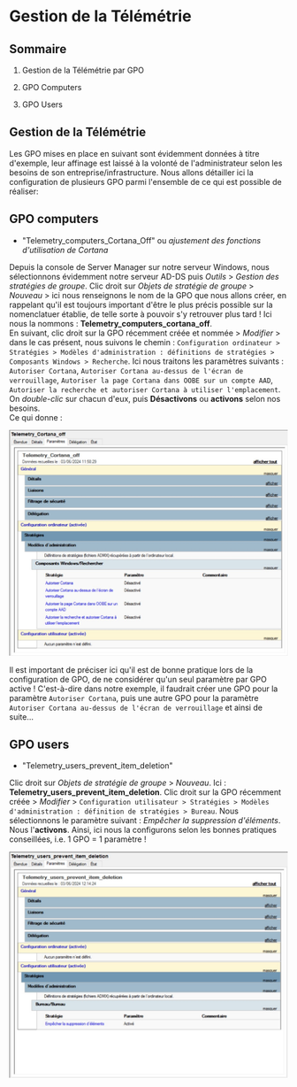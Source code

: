 # Gestion de la Télémétrie

## Sommaire

1) Gestion de la Télémétrie par GPO

2) GPO Computers

3) GPO Users

## Gestion de la Télémétrie

Les GPO mises en place en suivant sont évidemment données à titre d'exemple, leur affinage est laissé à la volonté de l'administrateur selon les besoins de son entreprise/infrastructure.
Nous allons détailler ici la configuration de plusieurs GPO parmi l'ensemble de ce qui est possible de réaliser:

##  GPO computers

 - "Telemetry_computers_Cortana_Off" ou *ajustement des fonctions d'utilisation de Cortana*

Depuis la console de Server Manager sur notre serveur Windows, nous sélectionnons évidemment notre serveur AD-DS puis *Outils* > *Gestion des stratégies de groupe*.
Clic droit sur *Objets de stratégie de groupe* > *Nouveau* > ici nous renseignons le nom de la GPO que nous allons créer, en rappelant qu'il est toujours important d'être le plus précis possible sur la nomenclatuer établie, de telle sorte à pouvoir s'y retrouver plus tard !
Ici nous la nommons : **Telemetry_computers_cortana_off**.  
En suivant, clic droit sur la GPO récemment créée et nommée > *Modifier* > dans le cas présent, nous suivons le chemin : ``Configuration ordinateur > Stratégies > Modèles d'administration : définitions de stratégies > Composants Windows > Recherche``. Ici nous traitons les paramètres suivants : ``Autoriser Cortana``, ``Autoriser Cortana au-dessus de l'écran de verrouillage``, ``Autoriser la page Cortana dans OOBE sur un compte AAD``, ``Autoriser la recherche et autoriser Cortana à utiliser l'emplacement``.  
On *double-clic* sur chacun d'eux, puis **Désactivons** ou **activons** selon nos besoins.  
Ce qui donne :

![telemetrie](/ressource/S13/tele1.jpg)

Il est important de préciser ici qu'il est de bonne pratique lors de la configuration de GPO, de ne considérer qu'un seul paramètre par GPO active ! C'est-à-dire dans notre exemple, il faudrait créer une GPO pour la paramètre ``Autoriser Cortana``, puis une autre GPO pour la paramètre ``Autoriser Cortana au-dessus de l'écran de verrouillage`` et ainsi de suite...

## GPO users

 - "Telemetry_users_prevent_item_deletion"

Clic droit sur *Objets de stratégie de groupe* > *Nouveau*. Ici : **Telemetry_users_prevent_item_deletion**.
Clic droit sur la GPO récemment créée > *Modifier* > ``Configuration utilisateur > Stratégies > Modèles d'administration : définition de stratégies > Bureau``.
Nous sélectionnons le paramètre suivant : *Empêcher la suppression d'éléments*. Nous l'**activons**.
Ainsi, ici nous la configurons selon les bonnes pratiques conseillées, i.e. 1 GPO = 1 paramètre !

![telemetrie2](/ressource/S13/tele2.jpg)